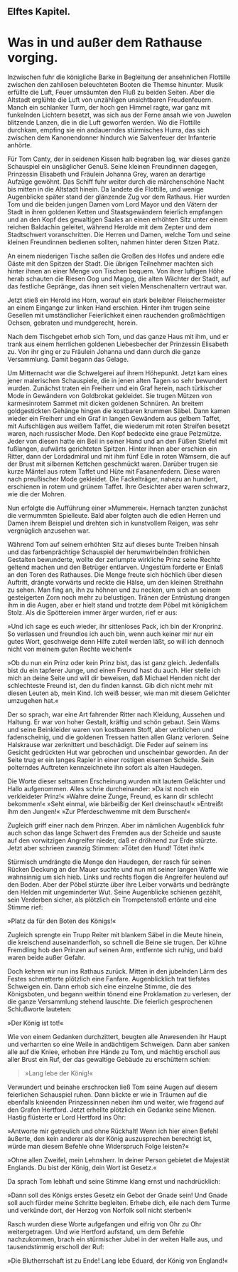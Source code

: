 
<h2>Elftes Kapitel.</h2>

<h1>Was in und außer dem Rathause vorging.</h1>

Inzwischen fuhr die königliche Barke in Begleitung der ansehnlichen
Flottille zwischen den zahllosen beleuchteten Booten die Themse
hinunter. Musik erfüllte die Luft, Feuer umsäumten den Fluß zu
beiden Seiten. Aber die Altstadt erglühte die Luft von unzähligen
unsichtbaren Freudenfeuern. Manch ein schlanker Turm, der hoch
gen Himmel ragte, war ganz mit funkelnden Lichtern besetzt, was
sich aus der Ferne ansah wie von Juwelen blitzende Lanzen, die in
die Luft geworfen werden. Wo die Flottille durchkam, empfing sie
ein andauerndes stürmisches Hurra, das sich zwischen dem Kanonendonner
hindurch wie Salvenfeuer der Infanterie anhörte.

Für Tom Canty, der in seidenen Kissen halb begraben lag, war
dieses ganze Schauspiel ein unsäglicher Genuß. Seine kleinen Freundinnen
dagegen, Prinzessin Elisabeth und Fräulein Johanna Grey,
waren an derartige Aufzüge gewöhnt. Das Schiff fuhr weiter durch
die märchenschöne Nacht bis mitten in die Altstadt hinein. Da
landete die Flottille, und wenige Augenblicke später stand der glänzende
Zug vor dem Rathaus. Hier wurden Tom und die beiden jungen
Damen vom Lord Mayor und den Vätern der Stadt in ihren goldenen
Ketten und Staatsgewändern feierlich empfangen und an den Kopf
des gewaltigen Saales an einen erhöhten Sitz unter einem reichen
Baldachin geleitet, während Herolde mit dem Zepter und dem Stadtschwert
voranschritten. Die Herren und Damen, welche Tom und
seine kleinen Freundinnen bedienen sollten, nahmen hinter deren
Sitzen Platz.

An einem niederigen Tische saßen die Großen des Hofes und
andere edle Gäste mit den Spitzen der Stadt. Die übrigen Teilnehmer
machten sich hinter ihnen an einer Menge von Tischen bequem.
Von ihrer luftigen Höhe herab schauten die Riesen Gog und
Magog, die alten Wächter der Stadt, auf das festliche Gepränge, das
ihnen seit vielen Menschenaltern vertraut war.

Jetzt stieß ein Herold ins Horn, worauf ein stark beleibter Fleischermeister
an einem Eingange zur linken Hand erschien. Hinter ihm
trugen seine Gesellen mit umständlicher Feierlichkeit einen rauchenden
großmächtigen Ochsen, gebraten und mundgerecht, herein.

Nach dem Tischgebet erhob sich Tom, und das ganze Haus mit ihm,
und er trank aus einem herrlichen goldenen Liebesbecher der Prinzessin
Elisabeth zu. Von ihr ging er zu Fräulein Johanna und dann
durch die ganze Versammlung. Damit begann das Gelage.

Um Mitternacht war die Schwelgerei auf ihrem Höhepunkt.
Jetzt kam eines jener malerischen Schauspiele, die in jenen alten
Tagen so sehr bewundert wurden. Zunächst traten ein Freiherr und
ein Graf herein, nach türkischer Mode in Gewändern von Goldbrokat
gekleidet. Sie trugen Mützen von karmesinrotem Sammet mit dicken
goldenen Schnüren. An breitem goldgestickten Gehänge hingen die
kostbaren krummen Säbel. Dann kamen wieder ein Freiherr und ein
Graf in langen Gewändern aus gelbem Taffet, mit Aufschlägen aus
weißem Taffet, die wiederum mit roten Streifen besetzt waren, nach
russischer Mode. Den Kopf bedeckte eine graue Pelzmütze. Jeder
von diesen hatte ein Beil in seiner Hand und an den Füßen Stiefel
mit fußlangen, aufwärts gerichteten Spitzen. Hinter ihnen aber erschien
ein Ritter, dann der Lordadmiral und mit ihm fünf Edle in
roten Wämsern, die auf der Brust mit silbernen Kettchen geschmückt
waren. Darüber trugen sie kurze Mäntel aus rotem Taffet und Hüte
mit Fasanenfedern. Diese waren nach preußischer Mode gekleidet.
Die Fackelträger, nahezu an hundert, erschienen in rotem und grünem
Taffet. Ihre Gesichter aber waren schwarz, wie die der Mohren.

Nun erfolgte die Aufführung einer »Mummerei«. Hernach tanzten
zunächst die vermummten Spielleute. Bald aber folgten auch die
edlen Herren und Damen ihrem Beispiel und drehten sich in kunstvollem
Reigen, was sehr vergnüglich anzusehen war.

Während Tom auf seinem erhöhten Sitz auf dieses bunte Treiben
hinsah und das farbenprächtige Schauspiel der herumwirbelnden
fröhlichen Gestalten bewunderte, wollte der zerlumpte wirkliche
Prinz seine Rechte geltend machen und den Betrüger entlarven. Ungestüm
forderte er Einlaß an den Toren des Rathauses. Die Menge 
freute sich höchlich über diesen Auftritt, drängte vorwärts und reckte
die Hälse, um den kleinen Streithahn zu sehen. Man fing an, ihn zu
höhnen und zu necken, um sich an seinem gesteigerten Zorn noch mehr
zu belustigen. Tränen der Entrüstung drangen ihm in die Augen,
aber er hielt stand und trotzte dem Pöbel mit königlichem Stolz. Als
die Spöttereien immer ärger wurden, rief er aus:

»Und ich sage es euch wieder, ihr sittenloses Pack, ich bin der
Kronprinz. So verlassen und freundlos ich auch bin, wenn auch keiner
mir nur ein gutes Wort, geschweige denn Hilfe zuteil werden läßt,
so will ich dennoch nicht von meinem guten Rechte weichen!«

»Ob du nun ein Prinz oder kein Prinz bist, das ist ganz gleich.
Jedenfalls bist du ein tapferer Junge, und einen Freund hast du
auch. Hier stelle ich mich an deine Seite und will dir beweisen, daß
Michael Henden nicht der schlechteste Freund ist, den du finden kannst.
Gib dich nicht mehr mit diesen Leuten ab, mein Kind. Ich weiß besser,
wie man mit diesem Gelichter umzugehen hat.«

Der so sprach, war eine Art fahrender Ritter nach Kleidung, Aussehen
und Haltung. Er war von hoher Gestalt, kräftig und schön gebaut.
Sein Wams und seine Beinkleider waren von kostbarem Stoff,
aber verblichen und fadenscheinig, und die goldenen Tressen hatten
allen Glanz verloren. Seine Halskrause war zerknittert und beschädigt.
Die Feder auf seinem ins Gesicht gedrückten Hut war gebrochen
und unscheinbar geworden. An der Seite trug er ein langes
Rapier in einer rostigen eisernen Scheide. Sein polterndes Auftreten
kennzeichnete ihn sofort als alten Haudegen.

Die Worte dieser seltsamen Erscheinung wurden mit lautem Gelächter
und Hallo aufgenommen. Alles schrie durcheinander: »Da
ist noch ein verkleideter Prinz!« »Wahre deine Zunge, Freund, es
kann dir schlecht bekommen!« »Seht einmal, wie bärbeißig der Kerl
dreinschaut!« »Entreißt ihm den Jungen!« »Zur Pferdeschwemme
mit dem Burschen!«

Zugleich griff einer nach dem Prinzen. Aber im nämlichen Augenblick
fuhr auch schon das lange Schwert des Fremden aus der Scheide
und sauste auf den vorwitzigen Angreifer nieder, daß er dröhnend
zur Erde stürzte. Jetzt aber schrieen zwanzig Stimmen: »Tötet den
Hund! Tötet ihn!«

Stürmisch umdrängte die Menge den Haudegen, der rasch für
seinen Rücken Deckung an der Mauer suchte und nun mit seiner langen
Waffe wie wahnsinnig um sich hieb. Links und rechts flogen die Angreifer
heulend auf den Boden. Aber der Pöbel stürzte über ihre
Leiber vorwärts und bedrängte den Helden mit ungeminderter Wut.
Seine Augenblicke schienen gezählt, sein Verderben sicher, als plötzlich
ein Trompetenstoß ertönte und eine Stimme rief:

»Platz da für den Boten des Königs!«

Zugleich sprengte ein Trupp Reiter mit blankem Säbel in die
Meute hinein, die kreischend auseinanderfloh, so schnell die Beine sie
trugen. Der kühne Fremdling hob den Prinzen auf seinen Arm, entfernte
sich ruhig, und bald waren beide außer Gefahr.

Doch kehren wir nun ins Rathaus zurück. Mitten in den jubelnden
Lärm des Festes schmetterte plötzlich eine Fanfare. Augenblicklich
trat tiefstes Schweigen ein. Dann erhob sich eine einzelne Stimme,
die des Königsboten, und begann weithin tönend eine Proklamation
zu verlesen, der die ganze Versammlung stehend lauschte. Die feierlich
gesprochenen Schlußworte lauteten:

»Der König ist tot!«

Wie von einem Gedanken durchzittert, beugten alle Anwesenden
ihr Haupt und verharrten so eine Weile in andächtigem Schweigen.
Dann aber sanken alle auf die Kniee, erhoben ihre Hände zu Tom, und
mächtig erscholl aus aller Brust ein Ruf, der das gewaltige Gebäude
zu erschüttern schien:

> »Lang lebe der König!«

Verwundert und beinahe erschrocken ließ Tom seine Augen auf
diesem feierlichen Schauspiel ruhen. Dann blickte er wie in Träumen
auf die ebenfalls knieenden Prinzessinnen neben ihm und weiter, wie
fragend auf den Grafen Hertford. Jetzt erhellte plötzlich ein Gedanke
seine Mienen. Hastig flüsterte er Lord Hertford ins Ohr:

»Antworte mir getreulich und ohne Rückhalt! Wenn ich hier einen
Befehl äußerte, den kein anderer als der König auszusprechen berechtigt
ist, würde man diesem Befehle ohne Widerspruch Folge
leisten?«

»Ohne allen Zweifel, mein Lehnsherr. In deiner Person gebietet
die Majestät Englands. Du bist der König, dein Wort ist Gesetz.«

Da sprach Tom lebhaft und seine Stimme klang ernst und nachdrücklich:

»Dann soll des Königs erstes Gesetz ein Gebot der Gnade sein!
Und Gnade soll auch fürder meine Schritte begleiten. Erhebe dich,
eile nach dem Turme und verkünde dort, der Herzog von Norfolk soll
nicht sterben!«
 

Rasch wurden diese Worte aufgefangen und eifrig von Ohr zu
Ohr weitergetragen. Und wie Hertford aufstand, um dem Befehle
nachzukommen, brach ein stürmischer Jubel in der weiten Halle aus,
und tausendstimmig erscholl der Ruf:

»Die Blutherrschaft ist zu Ende! Lang lebe Eduard, der König
von England!«

